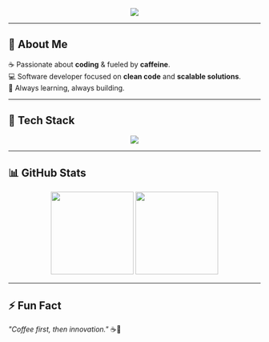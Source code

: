 <!-- Banner -->
<p align="center">
  <img src="https://capsule-render.vercel.app/api?type=rect&color=0:4C2A1E,100:2C1A12&height=100&section=header&text=☕%20ZCoffeeCore%20💻&fontColor=ffffff&fontSize=40&animation=fadeIn" />
</p>

---

## 👋 About Me  
☕ Passionate about **coding** & fueled by **caffeine**.  
💻 Software developer focused on **clean code** and **scalable solutions**.  
🚀 Always learning, always building.  

---

## 🔧 Tech Stack
<!--LANGUAGES_START-->
<p align="center"><img src="https://skillicons.dev/icons?i=javascript,html&theme=dark" /></p>
<!--LANGUAGES_END-->

---

## 📊 GitHub Stats  
<p align="center">
  <img src="https://github-readme-stats.vercel.app/api?username=ZCoffeeCore&show_icons=true&theme=tokyonight" height="165" />
  <img src="https://github-readme-stats.vercel.app/api/top-langs/?username=ZCoffeeCore&layout=compact&theme=tokyonight" height="165" />
</p>

---

## ⚡ Fun Fact  
*"Coffee first, then innovation."* ☕🚀  
